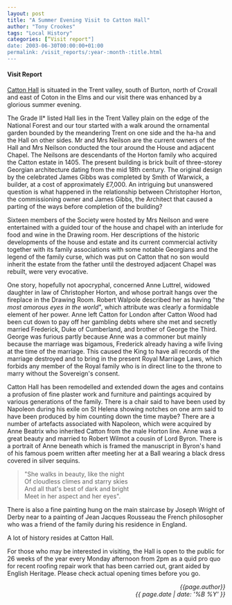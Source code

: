 ```yaml
---
layout: post
title: "A Summer Evening Visit to Catton Hall"
author: "Tony Crookes"
tags: "Local History"
categories: [“Visit report"]
date: 2003-06-30T00:00:00+01:00
permalink: /visit_reports/:year-:month-:title.html
---
```

#### Visit Report ####

[Catton Hall](http://www.catton-hall.com) is situated in the Trent valley, south of Burton, north of Croxall and east of Coton in the Elms and our visit there was enhanced by a glorious summer evening. 

The Grade II\* listed Hall lies in the Trent Valley plain on the edge of the National Forest and our tour started with a walk around the ornamental garden bounded by the meandering Trent on one side and the ha-ha and the Hall on other sides.  Mr and Mrs Neilson are the current owners of the Hall and Mrs Neilson conducted the tour around the House and adjacent Chapel.  The Neilsons are descendants of the Horton family who acquired the Catton estate in 1405.  The present building is brick built of three-storey Georgian architecture dating from the mid 18th century.  The original design by the celebrated James Gibbs was completed by Smith of Warwick, a builder, at a cost of approximately £7,000.  An intriguing but unanswered question is what happened in the relationship between Christopher Horton, the commissioning owner and James Gibbs, the Architect that caused a parting of the ways before completion of the building? 

Sixteen members of the Society were hosted by Mrs Neilson and were entertained with a guided tour of the house and chapel with an interlude for food and wine in the Drawing room.  Her descriptions of the historic developments of the house and estate and its current commercial activity together with its family associations with some notable Georgians and the legend of the family curse, which was put on Catton that no son would inherit the estate from the father until the destroyed adjacent Chapel was rebuilt, were very evocative. 

One story, hopefully not apocryphal, concerned Anne Luttrel, widowed daughter in law of Christopher Horton, and whose portrait hangs over the fireplace in the Drawing Room.  Robert Walpole described her as having "*the most amorous eyes in the world*", which attribute was clearly a formidable element of her power.  Anne left Catton for London after Catton Wood had been cut down to pay off her gambling debts where she met and secretly married Frederick, Duke of Cumberland, and brother of George the Third.  George was furious partly because Anne was a commoner but mainly because the marriage was bigamous, Frederick already having a wife living at the time of the marriage.  This caused the King to have all records of the marriage destroyed and to bring in the present Royal Marriage Laws, which forbids any member of the Royal family who is in direct line to the throne to marry without the Sovereign's consent. 

Catton Hall has been remodelled and extended down the ages and contains a profusion of fine plaster work and furniture and paintings acquired by various generations of the family.  There is a chair said to have been used by Napoleon during his exile on St Helena showing notches on one arm said to have been produced by him counting down the time maybe?  There are a number of artefacts associated with Napoleon, which were acquired by Anne Beatrix who inherited Catton from the male Horton line.  Anne was a great beauty and married to Robert Wilmot a cousin of Lord Byron.  There is a portrait of Anne beneath which is framed the manuscript in Byron's hand of his famous poem written after meeting her at a Ball wearing a black dress covered in silver sequins. 

> "She walks in beauty, like the night<br> 
>  Of cloudless climes and starry skies<br> 
>  And all that's best of dark and bright<br>
>  Meet in her aspect and her eyes". 


There is also a fine painting hung on the main staircase by Joseph Wright of Derby near to a painting of Jean Jacques Rousseau the French philosopher who was a friend of the family during his residence in England. 

A lot of history resides at Catton Hall. 

For those who may be interested in visiting, the Hall is open to the public for 26 weeks of the year every Monday afternoon from 2pm as a quid pro quo for recent roofing repair work that has been carried out, grant aided by English Heritage.  Please check actual opening times before you go. 


<p align="right"><i> {{page.author}} <br> {{ page.date | date: '%B %Y' }} </i></p>
